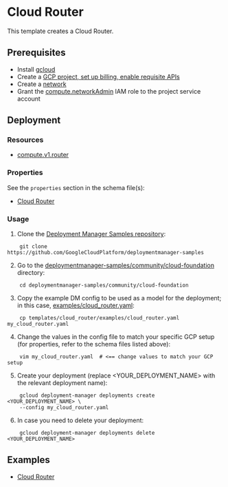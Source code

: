 # Cloud Router

This template creates a Cloud Router.

## Prerequisites

- Install [gcloud](https://cloud.google.com/sdk)
- Create a [GCP project, set up billing, enable requisite APIs](../project/README.md)
- Create a [network](../network/README.md)
- Grant the [compute.networkAdmin](https://cloud.google.com/compute/docs/access/iam) IAM role to the project service account

## Deployment

### Resources

- [compute.v1.router](https://cloud.google.com/compute/docs/reference/rest/v1/routers)

### Properties

See the `properties` section in the schema file(s):
- [Cloud Router](cloud_router.py.schema)

### Usage

1. Clone the [Deployment Manager Samples repository](https://github.com/GoogleCloudPlatform/deploymentmanager-samples):

```
    git clone https://github.com/GoogleCloudPlatform/deploymentmanager-samples
```

2. Go to the [deploymentmanager-samples/community/cloud-foundation](../../) directory:

```
    cd deploymentmanager-samples/community/cloud-foundation
```

3. Copy the example DM config to be used as a model for the deployment; in this case, [examples/cloud_router.yaml](examples/cloud_router.yaml):

```
    cp templates/cloud_router/examples/cloud_router.yaml my_cloud_router.yaml
```

4. Change the values in the config file to match your specific GCP setup (for properties, refer to the schema files listed above):

```
    vim my_cloud_router.yaml  # <== change values to match your GCP setup
```

5. Create your deployment (replace <YOUR_DEPLOYMENT_NAME> with the relevant deployment name):

```
    gcloud deployment-manager deployments create <YOUR_DEPLOYMENT_NAME> \
    --config my_cloud_router.yaml
```

6. In case you need to delete your deployment:

```
    gcloud deployment-manager deployments delete <YOUR_DEPLOYMENT_NAME>
```

## Examples

- [Cloud Router](examples/cloud_router.yaml)
